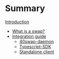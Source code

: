 # Summary

[Introduction](intro.md)

- [What is a swap?](./what-is-a-swap.md)
- [Integration guide](./integration-guide.md)
  - [40swap-daemon]()
  - [Typescript-SDK]()
  - [Standalone client]()
